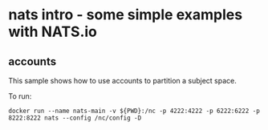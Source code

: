 # nats intro - some simple examples with NATS.io

## accounts

This sample shows how to use accounts to partition a subject space.

To run:

```console
docker run --name nats-main -v ${PWD}:/nc -p 4222:4222 -p 6222:6222 -p 8222:8222 nats --config /nc/config -D
```